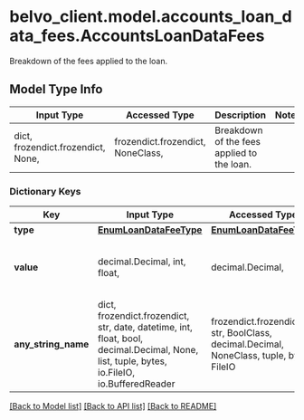 # belvo_client.model.accounts_loan_data_fees.AccountsLoanDataFees

Breakdown of the fees applied to the loan.

## Model Type Info
Input Type | Accessed Type | Description | Notes
------------ | ------------- | ------------- | -------------
dict, frozendict.frozendict, None,  | frozendict.frozendict, NoneClass,  | Breakdown of the fees applied to the loan. | 

### Dictionary Keys
Key | Input Type | Accessed Type | Description | Notes
------------ | ------------- | ------------- | ------------- | -------------
**type** | [**EnumLoanDataFeeType**](EnumLoanDataFeeType.md) | [**EnumLoanDataFeeType**](EnumLoanDataFeeType.md) |  | 
**value** | decimal.Decimal, int, float,  | decimal.Decimal,  | The total value of the fee. Same currency of the Loan.  | value must be a 32 bit float
**any_string_name** | dict, frozendict.frozendict, str, date, datetime, int, float, bool, decimal.Decimal, None, list, tuple, bytes, io.FileIO, io.BufferedReader | frozendict.frozendict, str, BoolClass, decimal.Decimal, NoneClass, tuple, bytes, FileIO | any string name can be used but the value must be the correct type | [optional]

[[Back to Model list]](../../README.md#documentation-for-models) [[Back to API list]](../../README.md#documentation-for-api-endpoints) [[Back to README]](../../README.md)


